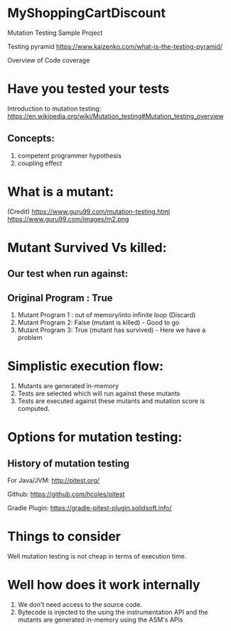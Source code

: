 # MyShoppingCartDiscount
Mutation Testing Sample Project





Testing pyramid
https://www.kaizenko.com/what-is-the-testing-pyramid/

Overview of Code coverage


# Have you tested your tests



Introduction to mutation testing:
https://en.wikipedia.org/wiki/Mutation_testing#Mutation_testing_overview


## Concepts: 
1. competent programmer hypothesis
2. coupling effect


# What is a mutant:
(Credit) https://www.guru99.com/mutation-testing.html
https://www.guru99.com/images/m2.png


# Mutant Survived Vs killed:

## Our test when run against:

## Original Program : True

1. Mutant Program 1 : out of memory/into infinite loop (Discard)
2. Mutant Program 2: False (mutant is killed) - Good to go
3. Mutant Program 3: True (mutant has survived) - Here we have a problem


# Simplistic execution flow:
1. Mutants are generated in-memory
2. Tests are selected which will run against these mutants
3. Tests are executed against these mutants and mutation score is computed.



# Options for mutation testing: 

## History of mutation testing

For Java/JVM:
http://pitest.org/

Github:
https://github.com/hcoles/pitest

Gradle Plugin:
https://gradle-pitest-plugin.solidsoft.info/


# Things to consider
Well mutation testing is not cheap in terms of execution time.


# Well how does it work internally
1. We don't need access to the source code.
2. Bytecode is injected to the using the instrumentation API and the mutants are generated in-memory using the ASM's APIs

